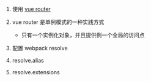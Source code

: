 1. 使用 [vue router](!https://router.vuejs.org/zh/guide/essentials/nested-routes.html)
  1. vue router 是单例模式的一种实践方式
     - 只有一个实例化对象，并且提供例一个全局的访问点

2. 配置 webpack resolve
  1. resolve.alias
  2. resolve.extensions
